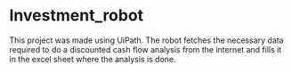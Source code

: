 # Investment_robot
This project was made using UiPath. The robot fetches the necessary data required to do a discounted cash flow analysis from the internet and fills it in the excel sheet where the analysis is done. 
